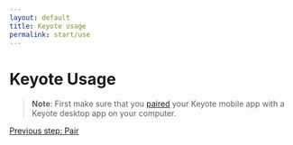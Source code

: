 ```yaml
---
layout: default
title: Keyote usage
permalink: start/use
---
```


Keyote Usage
====================

> **Note**: First make sure that you [paired](pair) your Keyote mobile app with a Keyote desktop app on your computer.


<div class="container mt-5">
	<div class="row justify-content-center">
		<div class="col-sm-4">
			<a href="pair" class="btn btn-outline-primary btn-lg w-100">
				<div>
					<i class="fas fa-backward"></i>
					<div class="cell-text">Previous step: Pair</div>
				</div>
			</a>
		</div>
	</div>
</div>
